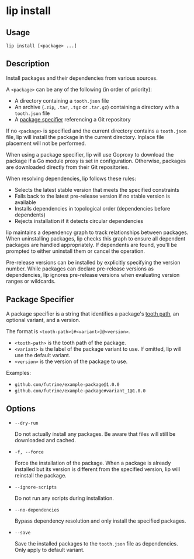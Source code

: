# lip install

## Usage

```shell
lip install [<package> ...]
```

## Description

Install packages and their dependencies from various sources.

A `<package>` can be any of the following (in order of priority):

- A directory containing a `tooth.json` file
- An archive (`.zip`, `.tar`, `.tgz` or `.tar.gz`) containing a directory with a `tooth.json` file
- A [package specifier](#package-specifier) referencing a Git repository

If no `<package>` is specified and the current directory contains a `tooth.json` file, lip will install the package in the current directory. Inplace file placement will not be performed.

When using a package specifier, lip will use Goproxy to download the package if a Go module proxy is set in configuration. Otherwise, packages are downloaded directly from their Git repositories.

When resolving dependencies, lip follows these rules:

- Selects the latest stable version that meets the specified constraints
- Falls back to the latest pre-release version if no stable version is available
- Installs dependencies in topological order (dependencies before dependents)
- Rejects installation if it detects circular dependencies

lip maintains a dependency graph to track relationships between packages. When uninstalling packages, lip checks this graph to ensure all dependent packages are handled appropriately. If dependents are found, you'll be prompted to either uninstall them or cancel the operation.

Pre-release versions can be installed by explicitly specifying the version number. While packages can declare pre-release versions as dependencies, lip ignores pre-release versions when evaluating version ranges or wildcards.

## Package Specifier

A package specifier is a string that identifies a package's [tooth path](../files/tooth-json.md#tooth-required), an optional variant, and a version.

The format is `<tooth-path>[#<variant>]@<version>`.

- `<tooth-path>` is the tooth path of the package.
- `<variant>` is the label of the package variant to use. If omitted, lip will use the default variant.
- `<version>` is the version of the package to use.

Examples:

- `github.com/futrime/example-package@1.0.0`
- `github.com/futrime/example-package#variant_1@1.0.0`

## Options

- `--dry-run`

  Do not actually install any packages. Be aware that files will still be downloaded and cached.

- `-f, --force`

  Force the installation of the package. When a package is already installed but its version is different from the specified version, lip will reinstall the package.

- `--ignore-scripts`

  Do not run any scripts during installation.

- `--no-dependencies`

  Bypass dependency resolution and only install the specified packages.

- `--save`

  Save the installed packages to the `tooth.json` file as dependencies. Only apply to default variant.
